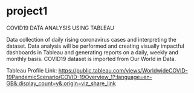 # project1
COVID19 DATA ANALYSIS USING TABLEAU

Data collection of daily rising coronavirus cases and interpreting the dataset. Data analysis will be performed and creating visually impactful dashboards in Tableau and generating reports on a daily, weekly and monthly basis. COVID19 dataset is imported from Our World in Data.

Tableau Profile Link: https://public.tableau.com/views/WorldwideCOVID-19PandemicScenario/COVID-19Overview_1?:language=en-GB&:display_count=y&:origin=viz_share_link
